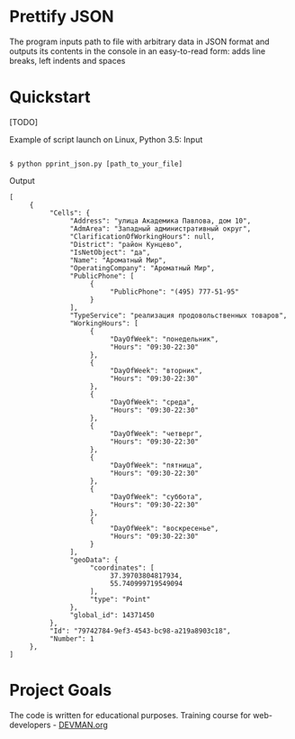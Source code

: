# Prettify JSON

The program inputs path to file with arbitrary data in JSON format and outputs its contents in the console in an easy-to-read form: adds line breaks, left indents and spaces

# Quickstart

[TODO]

Example of script launch on Linux, Python 3.5:
Input
  ```#!bash

$ python pprint_json.py [path_to_your_file]
```
Output
```
[
     {
          "Cells": {
               "Address": "улица Академика Павлова, дом 10",
               "AdmArea": "Западный административный округ",
               "ClarificationOfWorkingHours": null,
               "District": "район Кунцево",
               "IsNetObject": "да",
               "Name": "Ароматный Мир",
               "OperatingCompany": "Ароматный Мир",
               "PublicPhone": [
                    {
                         "PublicPhone": "(495) 777-51-95"
                    }
               ],
               "TypeService": "реализация продовольственных товаров",
               "WorkingHours": [
                    {
                         "DayOfWeek": "понедельник",
                         "Hours": "09:30-22:30"
                    },
                    {
                         "DayOfWeek": "вторник",
                         "Hours": "09:30-22:30"
                    },
                    {
                         "DayOfWeek": "среда",
                         "Hours": "09:30-22:30"
                    },
                    {
                         "DayOfWeek": "четверг",
                         "Hours": "09:30-22:30"
                    },
                    {
                         "DayOfWeek": "пятница",
                         "Hours": "09:30-22:30"
                    },
                    {
                         "DayOfWeek": "суббота",
                         "Hours": "09:30-22:30"
                    },
                    {
                         "DayOfWeek": "воскресенье",
                         "Hours": "09:30-22:30"
                    }
               ],
               "geoData": {
                    "coordinates": [
                         37.39703804817934,
                         55.740999719549094
                    ],
                    "type": "Point"
               },
               "global_id": 14371450
          },
          "Id": "79742784-9ef3-4543-bc98-a219a8903c18",
          "Number": 1
     },
]
```




# Project Goals

The code is written for educational purposes. Training course for web-developers - [DEVMAN.org](https://devman.org)
